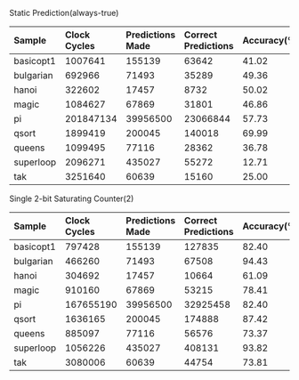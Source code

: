 Static Prediction(always-true)

| Sample      | Clock Cycles | Predictions Made | Correct Predictions | Accuracy(%) |
|:------------|:-------------|:-----------------|:--------------------|:------------|
| basicopt1   | 1007641      | 155139           | 63642               | 41.02       |
| bulgarian   | 692966       | 71493            | 35289               | 49.36       |
| hanoi       | 322602       | 17457            | 8732                | 50.02       |
| magic       | 1084627      | 67869            | 31801               | 46.86       |
| pi          | 201847134    | 39956500         | 23066844            | 57.73       |
| qsort       | 1899419      | 200045           | 140018              | 69.99       |
| queens      | 1099495      | 77116            | 28362               | 36.78       |
| superloop   | 2096271      | 435027           | 55272               | 12.71       |
| tak         | 3251640      | 60639            | 15160               | 25.00       |

Single 2-bit Saturating Counter(2)

| Sample      | Clock Cycles | Predictions Made | Correct Predictions | Accuracy(%) |
|:------------|:-------------|:-----------------|:--------------------|:------------|
| basicopt1   | 797428       | 155139           | 127835              | 82.40       |
| bulgarian   | 466260       | 71493            | 67508               | 94.43       |
| hanoi       | 304692       | 17457            | 10664               | 61.09       |
| magic       | 910160       | 67869            | 53215               | 78.41       |
| pi          | 167655190    | 39956500         | 32925458            | 82.40       |
| qsort       | 1636165      | 200045           | 174888              | 87.42       |
| queens      | 885097       | 77116            | 56576               | 73.37       |
| superloop   | 1056226      | 435027           | 408131              | 93.82       |
| tak         | 3080006      | 60639            | 44754               | 73.81       |
